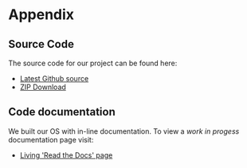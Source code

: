 # Appendix

## Source Code

The source code for our project can be found here:

- [Latest Github source](https://github.com/coffee-cup/uvic-csc460/tree/master/project2)
- [ZIP Download](https://github.com/coffee-cup/uvic-csc460/archive/rtos.zip)

## Code documentation

We built our OS with in-line documentation. To view a *work in progess* documentation page visit:

- [Living 'Read the Docs' page](/project2/rtd/)

